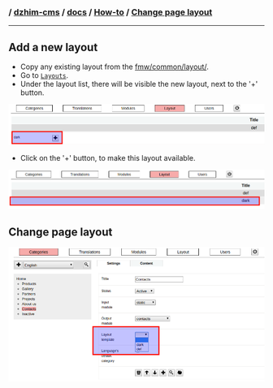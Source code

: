 ### / [dzhim-cms](./../../../) / [docs](./../../) / [How-to](./../) / [Change page layout](./)

-----------------------------------------------------------------------------------

## Add a new layout

* Copy any existing layout from the [fmw/common/layout/](../../fmw/common/layout/).
* Go to [`Layouts`](http://dzhim-cms.local/admin/layout).
* Under the layout list, there  will be visible the new layout, next to the '+' button.

![image](images/Add-new.png)

* Click on the '+' button, to make this layout available.

![image](images/Add-new-2.png)

## Change page layout

![image](images/Change-page-layout.png)
